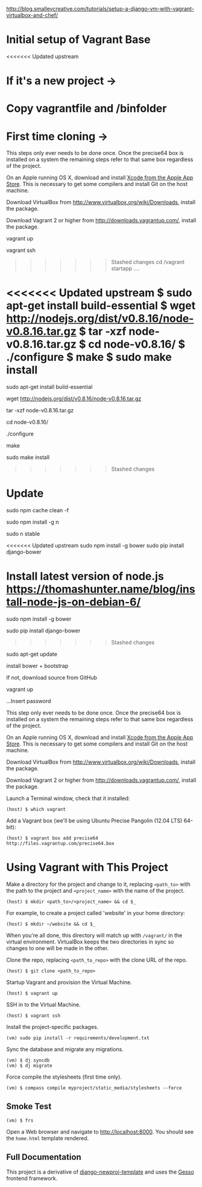 http://blog.smalleycreative.com/tutorials/setup-a-django-vm-with-vagrant-virtualbox-and-chef/

# Initial setup of Vagrant Base

<<<<<<< Updated upstream
# If it's a new project ->
Copy vagrantfile and /binfolder
=======
# First time cloning ->
This steps only ever needs to be done once. Once the precise64 box is installed on a system the remaining steps refer to that same box regardless of the project.

On an Apple running OS X, download and install [Xcode from the Apple App Store](https://itunes.apple.com/us/app/xcode/id497799835?ls=1&mt=12). This is necessary to get some compilers and install Git on the host machine.

Download VirtualBox from http://www.virtualbox.org/wiki/Downloads, install the package.

Download Vagrant 2 or higher from http://downloads.vagrantup.com/, install the package.

vagrant up

vagrant ssh

>>>>>>> Stashed changes
cd /vagrant
startapp ....

<<<<<<< Updated upstream
 $ sudo apt-get install build-essential
$ wget http://nodejs.org/dist/v0.8.16/node-v0.8.16.tar.gz
$ tar -xzf node-v0.8.16.tar.gz
$ cd node-v0.8.16/
$ ./configure
$ make
$ sudo make install
=======
sudo apt-get install build-essential

wget http://nodejs.org/dist/v0.8.16/node-v0.8.16.tar.gz

tar -xzf node-v0.8.16.tar.gz

cd node-v0.8.16/

./configure

make

sudo make install
>>>>>>> Stashed changes

# Update
sudo npm cache clean -f

sudo npm install -g n

sudo n stable

<<<<<<< Updated upstream
 sudo npm install -g bower
 sudo pip install django-bower

Install latest version of node.js
https://thomashunter.name/blog/install-node-js-on-debian-6/
=======
sudo npm install -g bower

sudo pip install django-bower
>>>>>>> Stashed changes

sudo apt-get update


install bower + bootstrap

If not, download source from GitHub

vagrant up

...Insert password

This step only ever needs to be done once. Once the precise64 box is installed on a system the remaining steps refer to that same box regardless of the project.

On an Apple running OS X, download and install [Xcode from the Apple App Store](https://itunes.apple.com/us/app/xcode/id497799835?ls=1&mt=12). This is necessary to get some compilers and install Git on the host machine.

Download VirtualBox from http://www.virtualbox.org/wiki/Downloads, install the package.

Download Vagrant 2 or higher from http://downloads.vagrantup.com/, install the package.

Launch a Terminal window, check that it installed:

    (host) $ which vagrant

Add a Vagrant box (we'll be using Ubuntu Precise Pangolin (12.04 LTS) 64-bit):

    (host) $ vagrant box add precise64 http://files.vagrantup.com/precise64.box

# Using Vagrant with This Project

Make a directory for the project and change to it, replacing `<path_to>` with the path to the project and `<project_name>` with the name of the project.

    (host) $ mkdir <path_to>/<project_name> && cd $_

For example, to create a project called 'website' in your home directory:

    (host) $ mkdir ~/website && cd $_

When you're all done, this directory will match up with `/vagrant/` in the virtual environment. VirtualBox keeps the two directories in sync so changes to one will be made in the other.

Clone the repo, replacing `<path_to_repo>` with the clone URL of the repo.

    (host) $ git clone <path_to_repo>

Startup Vagrant and provision the Virtual Machine.

    (host) $ vagrant up

SSH in to the Virtual Machine.

    (host) $ vagrant ssh

Install the project-specific packages.

    (vm) sudo pip install -r requirements/development.txt

Sync the database and migrate any migrations.

    (vm) $ dj syncdb
    (vm) $ dj migrate

Force compile the stylesheets (first time only).

    (vm) $ compass compile myproject/static_media/stylesheets --force

## Smoke Test

    (vm) $ frs

Open a Web browser and navigate to [http://localhost:8000](http://localhost:8000). You should see the `home.html` template rendered.

## Full Documentation

This project is a derivative of [django-newproj-template](https://github.com/jbergantine/django-newproj-template) and uses the [Gesso](https://github.com/jbergantine/compass-gesso) frontend framework.